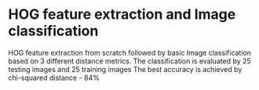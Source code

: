 # HOG feature extraction and Image classification
HOG feature extraction from scratch followed by basic Image classification based on 3 different distance metrics. 
The classification is evaluated by 25 testing images and 25 training images
The best accuracy is achieved by chi-squared distance - 84%
